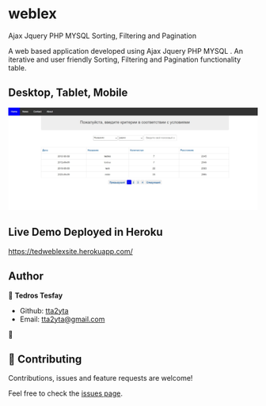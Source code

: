 # weblex
Ajax Jquery  PHP MYSQL Sorting, Filtering and Pagination

A web based application developed using Ajax Jquery  PHP MYSQL . An iterative and user friendly Sorting, Filtering and Pagination functionality table.

## Desktop, Tablet, Mobile

![screenshot](./image/weblex.jpg)


## Live Demo Deployed in Heroku
https://tedweblexsite.herokuapp.com/

## Author

👤 **Tedros Tesfay**

- Github: [tta2yta](https://github.com/tta2yta)
- Email: tta2yta@gmail.com

👤

## 🤝 Contributing

Contributions, issues and feature requests are welcome!

Feel free to check the <a href="https://github.com/tta2yta/task_job_weblex/issues" target="_blank">issues page</a>.

